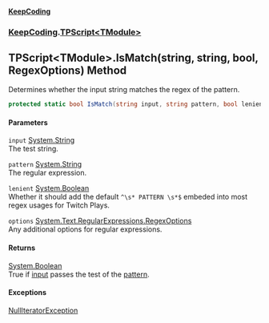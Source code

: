 #### [KeepCoding](index.md 'index')
### [KeepCoding](KeepCoding.md 'KeepCoding').[TPScript&lt;TModule&gt;](KeepCoding_TPScript_TModule_.md 'KeepCoding.TPScript&lt;TModule&gt;')
## TPScript&lt;TModule&gt;.IsMatch(string, string, bool, RegexOptions) Method
Determines whether the input string matches the regex of the pattern.  
```csharp
protected static bool IsMatch(string input, string pattern, bool lenient=true, System.Text.RegularExpressions.RegexOptions options=System.Text.RegularExpressions.RegexOptions.IgnoreCase|System.Text.RegularExpressions.RegexOptions.CultureInvariant);
```
#### Parameters
<a name='KeepCoding_TPScript_TModule__IsMatch(string_string_bool_System_Text_RegularExpressions_RegexOptions)_input'></a>
`input` [System.String](https://docs.microsoft.com/en-us/dotnet/api/System.String 'System.String')  
The test string.
  
<a name='KeepCoding_TPScript_TModule__IsMatch(string_string_bool_System_Text_RegularExpressions_RegexOptions)_pattern'></a>
`pattern` [System.String](https://docs.microsoft.com/en-us/dotnet/api/System.String 'System.String')  
The regular expression.
  
<a name='KeepCoding_TPScript_TModule__IsMatch(string_string_bool_System_Text_RegularExpressions_RegexOptions)_lenient'></a>
`lenient` [System.Boolean](https://docs.microsoft.com/en-us/dotnet/api/System.Boolean 'System.Boolean')  
Whether it should add the default `^\s* PATTERN \s*$` embeded into most regex usages for Twitch Plays.
  
<a name='KeepCoding_TPScript_TModule__IsMatch(string_string_bool_System_Text_RegularExpressions_RegexOptions)_options'></a>
`options` [System.Text.RegularExpressions.RegexOptions](https://docs.microsoft.com/en-us/dotnet/api/System.Text.RegularExpressions.RegexOptions 'System.Text.RegularExpressions.RegexOptions')  
Any additional options for regular expressions.
  
#### Returns
[System.Boolean](https://docs.microsoft.com/en-us/dotnet/api/System.Boolean 'System.Boolean')  
True if [input](KeepCoding_TPScript_TModule__IsMatch(string_string_bool_System_Text_RegularExpressions_RegexOptions).md#KeepCoding_TPScript_TModule__IsMatch(string_string_bool_System_Text_RegularExpressions_RegexOptions)_input 'KeepCoding.TPScript&lt;TModule&gt;.IsMatch(string, string, bool, System.Text.RegularExpressions.RegexOptions).input') passes the test of the [pattern](KeepCoding_TPScript_TModule__IsMatch(string_string_bool_System_Text_RegularExpressions_RegexOptions).md#KeepCoding_TPScript_TModule__IsMatch(string_string_bool_System_Text_RegularExpressions_RegexOptions)_pattern 'KeepCoding.TPScript&lt;TModule&gt;.IsMatch(string, string, bool, System.Text.RegularExpressions.RegexOptions).pattern').
#### Exceptions
[NullIteratorException](KeepCoding_NullIteratorException.md 'KeepCoding.NullIteratorException')  
